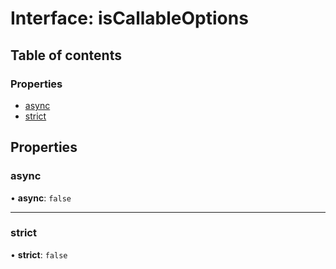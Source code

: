 # Interface: isCallableOptions

## Table of contents

### Properties

- [async](isCallableOptions.md#async)
- [strict](isCallableOptions.md#strict)

## Properties

### async

• **async**: ``false``

___

### strict

• **strict**: ``false``
